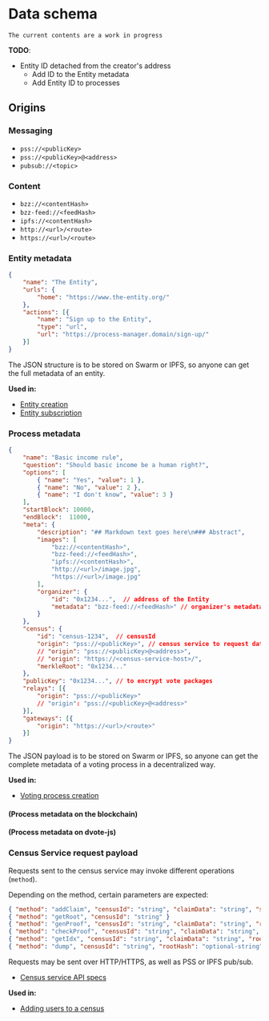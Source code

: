 # Data schema

`The current contents are a work in progress`

**TODO**: 
- Entity ID detached from the creator's address
    - Add ID to the Entity metadata
    - Add Entity ID to processes

## Origins

### Messaging

- `pss://<publicKey>`
- `pss://<publicKey>@<address>`
- `pubsub://<topic>`

### Content

- `bzz://<contentHash>`
- `bzz-feed://<feedHash>`
- `ipfs://<contentHash>`
- `http://<url>/<route>`
- `https://<url>/<route>`


### Entity metadata

```json
{
    "name": "The Entity",
    "urls": {
        "home": "https://www.the-entity.org/"
    },
    "actions": [{
        "name": "Sign up to the Entity",
        "type": "url",
        "url": "https://process-manager.domain/sign-up/"
    }]
}
```

The JSON structure is to be stored on Swarm or IPFS, so anyone can get the full metadata of an entity.

**Used in:**
* [Entity creation](/protocol/sequence-diagrams?id=entity-creation)
* [Entity subscription](/protocol/sequence-diagrams?id=entity-subscription)

### Process metadata

```json
{
    "name": "Basic income rule",
    "question": "Should basic income be a human right?",
    "options": [
        { "name": "Yes", "value": 1 },
        { "name": "No", "value": 2 },
        { "name": "I don't know", "value": 3 }
    ],
    "startBlock": 10000,
    "endBlock":  11000,
    "meta": {
        "description": "## Markdown text goes here\n### Abstract",
        "images": [
            "bzz://<contentHash>",
            "bzz-feed://<feedHash>",
            "ipfs://<contentHash>",
            "http://<url>/image.jpg",
            "https://<url>/image.jpg"
        ],
        "organizer": {
            "id": "0x1234...",  // address of the Entity
            "metadata": "bzz-feed://<feedHash>" // organizer's metadata on Swarm
        }
    },
    "census": {
        "id": "census-1234",  // censusId
        "origin": "pss://<publicKey>", // census service to request data
        // "origin": "pss://<publicKey>@<address>",
        // "origin": "https://<census-service-host>/",
        "merkleRoot": "0x1234..."
    },
    "publicKey": "0x1234...", // to encrypt vote packages
    "relays": [{
        "origin": "pss://<publicKey>"
        // "origin": "pss://<publicKey>@<address>"
    }],
    "gateways": [{
        "origin": "https://<url>/<route>"
    }]
}
```

The JSON payload is to be stored on Swarm or IPFS, so anyone can get the complete metadata of a voting process in a decentralized way.

**Used in:**
* [Voting process creation](/protocol/sequence-diagrams?id=voting-process-creation)

#### (Process metadata on the blockchain)
#### (Process metadata on dvote-js)


### Census Service request payload

Requests sent to the census service may invoke different operations (`method`).

Depending on the method, certain parameters are expected:

```json
{ "method": "addClaim", "censusId": "string", "claimData": "string", "signature": "string" }
{ "method": "getRoot", "censusId": "string" }
{ "method": "genProof", "censusId": "string", "claimData": "string", "rootHash": "optional-string" }
{ "method": "checkProof", "censusId": "string", "claimData": "string", "rootHash": "optional-string", "proofData": "string" }
{ "method": "getIdx", "censusId": "string", "claimData": "string", "rootHash": "optional-string" }
{ "method": "dump", "censusId": "string", "rootHash": "optional-string", "signature": "string" }
```

Requests may be sent over HTTP/HTTPS, as well as PSS or IPFS pub/sub.

* [Census service API specs](https://github.com/vocdoni/go-dvote/tree/master/cmd/censushttp#api)

**Used in:**
* [Adding users to a census](/protocol/sequence-diagrams?id=adding-users-to-a-census)
